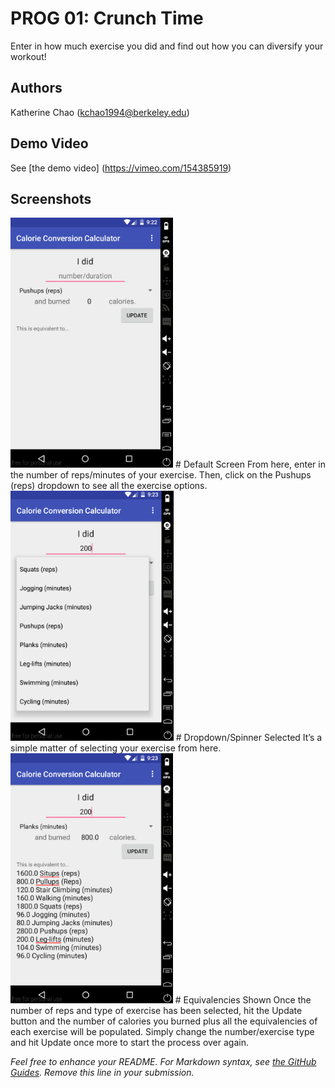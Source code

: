 # PROG 01: Crunch Time

Enter in how much exercise you did and find out how you can diversify your workout!

## Authors

Katherine Chao ([kchao1994@berkeley.edu](mailto:kchao1994@berkeley.edu))

## Demo Video

See [the demo video]  (https://vimeo.com/154385919)

## Screenshots

<img src="screenshots/1.png" height="400" alt="Screenshot"/>
# Default Screen
From here, enter in the number of reps/minutes of your exercise. Then, click on the Pushups (reps) dropdown to see all the exercise options.

<img src="screenshots/2.png" height="400" alt="Screenshot"/>
# Dropdown/Spinner Selected
It’s a simple matter of selecting your exercise from here.

<img src="screenshots/3.png" height="400" alt="Screenshot"/>
# Equivalencies Shown
Once the number of reps and type of exercise has been selected, hit the Update button and the number of calories you burned plus all the equivalencies of each exercise will be populated. Simply change the number/exercise type and hit Update once more to start the process over again.

*Feel free to enhance your README. For Markdown syntax, see [the GitHub Guides](https://guides.github.com/features/mastering-markdown/). Remove this line in your submission.*
